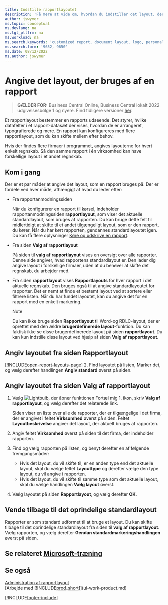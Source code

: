 ```yaml
---
title: Indstille rapportlayoutet
description: 'Få mere at vide om, hvordan du indstiller det layout, der bruges i en rapport, til at få vist udskrift og udskrive.'
author: jswymer
ms.topic: conceptual
ms.devlang: na
ms.tgt_pltfrm: na
ms.workload: na
ms.search.keywords: 'customized report, document layout, logo, personalize'
ms.search.form: '9652, 9650'
ms.date: 08/12/2022
ms.author: jswymer
---
```

# <a name="setting-the-layout-used-by-a-report"></a>Angive det layout, der bruges af en rapport

> **GÆLDER FOR:** Business Central Online, Business Central lokalt 2022 udgivelsesbølge 1 og nyere. Find tidligere versioner [her](ui-how-change-layout-currently-used-report.md).

Et rapportlayout bestemmer en rapports udseende. Det styrer, hvilke datafelter i et rapport-datasæt der vises, hvordan de er arrangeret, typografierede og mere. En rapport kan konfigureres med flere rapportlayout, som du kan skifte mellem efter behov.

Hvis der findes flere firmaer i programmet, angives layouterne for hvert enkelt regnskab. Så den samme rapport i én virksomhed kan have forskellige layout i et andet regnskab.

## <a name="get-started"></a>Kom i gang

Der er et par måder at angive det layout, som en rapport bruges på. Der er fordele ved hver måde, afhængigt af hvad du leder efter: 

- Fra rapportanmodningssiden

  Når du konfigurerer en rapport til kørsel, indeholder rapportanmodningssiden **rapportlayout**, som viser det aktuelle standardlayout, som bruges af rapporten. Du kan bruge dette felt til midlertidigt at skifte til et andet tilgængeligt layout, som er den rapport, du kører. Når du har kørt rapporten, gendannes standardlayoutet igen. Du kan få flere oplysninger [Køre og udskrive en rapport](ui-work-report.md#switching-the-report-layout).

- Fra siden **Valg af rapportlayout**

  På siden til **valg af rapportlayout** vises en oversigt over alle rapporter. Denne side angiver, hvad rapportens standardlayout er. Den lader dig angive layout i forskellige firmaer, uden at du behøver at skifte det regnskab, du arbejder med.

- Fra siden **rapportlayout** vises **Rapportlayouts** for hver rapport i det aktuelle regnskab. Den bruges også til at angive standardlayoutet for rapporter. Det er nemt at finde et bestemt layout ved at sortere eller filtrere listen. Når du har fundet layoutet, kan du angive det for en rapport med en enkelt markering.

  > [!NOTE]
  > Du kan ikke bruge siden **Rapportlayout** til Word-og RDLC-layout, der er oprettet med den ældre **brugerdefinerede layout**-funktion. Du kan faktisk ikke se disse brugerdefinerede layout på siden **rapportlayout**. Du kan kun indstille disse layout ved hjælp af siden **Valg af rapportlayout**.

## <a name="set-the-layout-from-the-report-layouts-page"></a>Angiv layoutet fra siden Rapportlayout

[!INCLUDE[open-report-layouts-page](includes/open-report-layouts-page.md)]
2. Find layoutet på listen, Marker det, og vælg derefter handlingen **Angiv standard** øverst på siden.

## <a name="set-the-layout-from-report-layout-selection-page"></a>Angiv layoutet fra siden Valg af rapportlayout

1. Vælg ![Lightbulb, der åbner funktionen Fortæl mig 1.](media/ui-search/search_small.png "Fortæl mig, hvad du vil foretage dig") ikon, skriv **Valg af rapportlayout**, og vælg derefter det relaterede link.
  
   Siden viser en liste over alle de rapporter, der er tilgængelige i det firma, der er angivet i feltet **Virksomhed** øverst på siden. Feltet **Layoutbeskrivelse** angiver det layout, der aktuelt bruges af rapporten.
2. Angiv feltet **Virksomhed** øverst på siden til det firma, der indeholder rapporten.
3. Find og vælg rapporten på listen, og benyt derefter en af følgende fremgangsmåder:

   - Hvis det layout, du vil skifte til, er en anden type end det aktuelle layout, skal du vælge feltet **Layouttype** og derefter vælge den type layout, du vil angive i rapporten. 
   - Hvis det layout, du vil skifte til samme type som det aktuelle layout, skal du vælge handlingen **Vælg layout** øverst.

4. Vælg layoutet på siden **Rapportlayout**, og vælg derefter **OK**.

## <a name="revert-to-the-original-default-layout"></a>Vende tilbage til det oprindelige standardlayout

Rapporter er som standard udformet til at bruge et layout. Du kan skifte tilbage til det oprindelige standardlayout fra siden til **valg af rapportlayout**. Vælg rapporten, og vælg derefter **Gendan standardmarkeringshandlingen** øverst på siden.

## <a name="see-related-microsoft-training"></a>Se relateret [Microsoft-træning](/training/modules/change-documents-dynamics-365-business-central/index)

## <a name="see-also"></a>Se også

[Administration af rapportlayout](ui-manage-report-layouts.md)  
[Arbejde med [!INCLUDE[prod_short](includes/prod_short.md)]](ui-work-product.md)

[!INCLUDE[footer-include](includes/footer-banner.md)]

